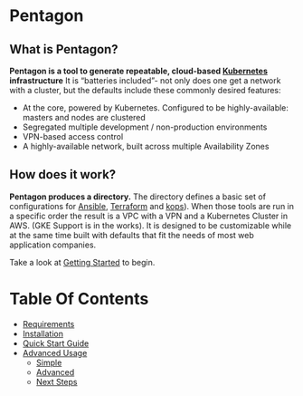 # Pentagon

## What is Pentagon?

**Pentagon is a tool to generate repeatable, cloud-based [Kubernetes](https://kubernetes.io/) infrastructure**
It is “batteries included”- not only does one get a network with a cluster, but the defaults include these commonly desired features:
- At the core, powered by Kubernetes. Configured to be highly-available: masters and nodes are clustered
- Segregated multiple development / non-production environments
- VPN-based access control
- A highly-available network, built across multiple Availability Zones

## How does it work?
 **Pentagon produces a directory.** The directory defines a basic set of configurations for [Ansible](https://www.ansible.com/), [Terraform](https://www.terraform.io/) and [kops](https://github.com/kubernetes/kops)). When those tools are run in a specific order the result is a VPC with a VPN and a Kubernetes Cluster in AWS. (GKE Support is in the works). It is designed to be customizable while at the same time built with defaults that fit the needs of most web application companies.

Take a look at [Getting Started](docs/getting-started.md) to begin.

Table Of Contents
=================

* [Requirements](docs/getting-started.md#requirements)
* [Installation](docs/getting-started.md#installation)
* [Quick Start Guide](docs/quick-start.md)
* [Advanced Usage](docs/getting-started.md)
  * [Simple](#simple-project-intialization)
  * [Advanced](#advanced-project-initialization)
  * [Next Steps](/docs/next-steps.md)



